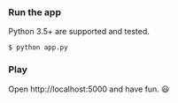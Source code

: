### Run the app

Python 3.5+ are supported and tested.

```
$ python app.py
```

### Play

Open http://localhost:5000 and have fun. :smiley: